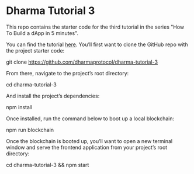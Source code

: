 # Dharma Tutorial 3

This repo contains the starter code for the third tutorial in the series "How To Build a dApp in 5 minutes".

You can find the tutorial [here](https://blog.dharma.io/build-your-first-dapp-in-5-minutes-part-iii-989a36fdf79e).
You’ll first want to clone the GitHub repo with the project starter code:

git clone https://github.com/dharmaprotocol/dharma-tutorial-3

From there, navigate to the project’s root directory:

cd dharma-tutorial-3

And install the project’s dependencies:

npm install

Once installed, run the command below to boot up a local blockchain:

npm run blockchain

Once the blockchain is booted up, you’ll want to open a new terminal window and serve the frontend application from your project’s root directory:

cd dharma-tutorial-3 && npm start
